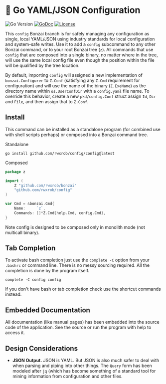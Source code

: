 # 🌳 Go YAML/JSON Configuration

![Go
Version](https://img.shields.io/github/go-mod/go-version/rwxrob/config)
[![GoDoc](https://godoc.org/github.com/rwxrob/config?status.svg)](https://godoc.org/github.com/rwxrob/config)
[![License](https://img.shields.io/badge/license-Apache2-brightgreen.svg)](LICENSE)

This `config` Bonzai branch is for safely managing any configuration as
single, local YAML/JSON using industry standards for local configuration
and system-safe writes. Use it to add a `config` subcommand to any other
Bonzai command, or to your root Bonzai tree (`z`). All commands that use
`config` that are composed into a single binary, no matter where in the
tree, will use the same local config file even though the position
within the file will be qualified by the tree location.

By default, importing `config` will assigned a new implementation of
`bonzai.Configurer` to `Z.Conf` (satisfying any `Z.Cmd` requirement for
configuration) and will use the name of the binary (`Z.ExeName`) as the
directory name within `os.UserConfDir` with a `config.yaml` file name.
To override this behavior, create a new `pkd/config.Conf` struct assign
`Id`, `Dir` and `File`, and then assign that to `Z.Conf`.

## Install

This command can be installed as a standalone program (for combined use
with shell scripts perhaps) or composed into a Bonzai command tree.

Standalone

```
go install github.com/rwxrob/config/config@latest
```

Composed

```go
package z

import (
	Z "github.com/rwxrob/bonzai"
	"github.com/rwxrob/config"
)

var Cmd = &bonzai.Cmd{
	Name:     `z`,
	Commands: []*Z.Cmd{help.Cmd, config.Cmd},
}
```

Note config is designed to be composed only in monolith mode (not
multicall binary).

## Tab Completion

To activate bash completion just use the `complete -C` option from your
`.bashrc` or command line. There is no messy sourcing required. All the
completion is done by the program itself.

```
complete -C config config
```

If you don't have bash or tab completion check use the shortcut
commands instead.

## Embedded Documentation

All documentation (like manual pages) has been embedded into the source
code of the application. See the source or run the program with help to
access it.

## Design Considerations

* **JSON Output.** JSON is YAML. But JSON is also much safer to deal
  with when parsing and piping into other things. The `Query` form has
  been modeled after `jq` (which has become something of a standard tool
  for mining information from configuration and other files.
